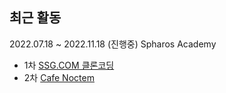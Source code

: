 ## 최근 활동
2022.07.18 ~ 2022.11.18 (진행중) Spharos Academy
- 1차 [SSG.COM 클론코딩](https://github.com/arotein/ssg-spring.git)
- 2차 [Cafe Noctem](https://github.com/arotein/noctem-eureka-BE.git)
